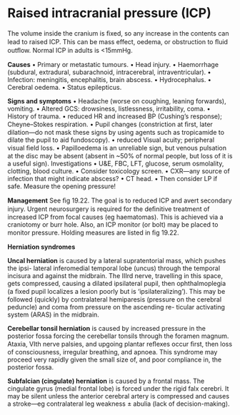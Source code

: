 # Raised intracranial pressure (ICP)

The volume inside the cranium is ﬁxed, so any increase in the contents can lead to
raised ICP. This can be mass effect, oedema, or obstruction to ﬂuid outﬂow. Normal
ICP in adults is <15mmHg.

**Causes**
• Primary or metastatic tumours.
• Head injury.
• Haemorrhage (subdural, extradural, subarachnoid, intracerebral, intraventricular).
• Infection: meningitis, encephalitis, brain abscess.
• Hydrocephalus.
• Cerebral oedema.
• Status epilepticus.

**Signs and symptoms**
• Headache (worse on coughing, leaning forwards), vomiting.
• Altered GCS: drowsiness, listlessness, irritability, coma.
• History of trauma.
• reduced HR and increased BP (Cushing’s response); Cheyne–Stokes respiration.
• Pupil changes (constriction at ﬁrst, later dilation—do not mask these signs by using
agents such as tropicamide to dilate the pupil to aid fundoscopy).
• reduced Visual acuity; peripheral visual ﬁeld loss.
• Papilloedema is an unreliable sign, but venous pulsation at the disc may be absent
(absent in ~50% of normal people, but loss of it is a useful sign).
Investigations
• U&E, FBC, LFT, glucose, serum osmolality, clotting, blood culture.
• Consider toxicology screen.
• CXR—any source of infection that might indicate abscess?
• CT head.
• Then consider LP if safe. Measure the opening pressure!

**Management** See ﬁg 19.22. The goal is to reduced ICP and avert secondary injury. Urgent
neurosurgery is required for the deﬁnitive treatment of increased ICP from focal causes (eg
haematomas). This is achieved via a craniotomy or burr hole. Also, an ICP monitor (or
bolt) may be placed to monitor pressure. Holding measures are listed in ﬁg 19.22.

**Herniation syndromes**

**Uncal herniation** is caused by a lateral supratentorial mass, which pushes the ipsi-
lateral inferomedial temporal lobe (uncus) through the temporal incisura and against
the midbrain. The IIIrd nerve, travelling in this space, gets compressed, causing a
dilated ipsilateral pupil, then ophthalmoplegia (a ﬁxed pupil localizes a lesion poorly
but is ‘ipsilateralizing’). This may be followed (quickly) by contralateral hemiparesis
(pressure on the cerebral peduncle) and coma from pressure on the ascending re-
ticular activating system (ARAS) in the midbrain.

**Cerebellar tonsil herniation** is caused by increased pressure in the posterior fossa forcing
the cerebellar tonsils through the foramen magnum. Ataxia, VIth nerve palsies, and
upgoing plantar reﬂexes occur ﬁrst, then loss of consciousness, irregular breathing,
and apnoea. This syndrome may proceed very rapidly given the small size of, and
poor compliance in, the posterior fossa.

**Subfalcian (cingulate) herniation** is caused by a frontal mass. The cingulate gyrus
(medial frontal lobe) is forced under the rigid falx cerebri. It may be silent unless the
anterior cerebral artery is compressed and causes a stroke—eg contralateral leg
weakness ± abulia (lack of decision-making).